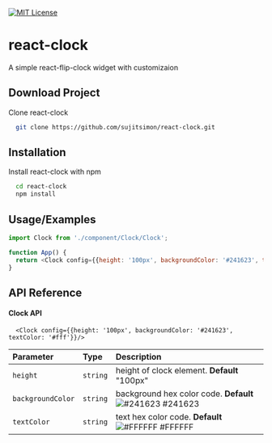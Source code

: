 
[![MIT License](https://img.shields.io/badge/License-MIT-green.svg)](https://choosealicense.com/licenses/mit/)


# react-clock

A simple react-flip-clock widget with customizaion



## Download Project

Clone react-clock

```bash
  git clone https://github.com/sujitsimon/react-clock.git
```
## Installation


Install react-clock with npm

```bash
  cd react-clock
  npm install
```
    
## Usage/Examples

```javascript
import Clock from './component/Clock/Clock';

function App() {
  return <Clock config={{height: '100px', backgroundColor: '#241623', textColor: '#fff'}}/>
}
```


## API Reference

#### Clock API

```http
  <Clock config={{height: '100px', backgroundColor: '#241623', textColor: '#fff'}}/>
```

| Parameter | Type     | Description                |
| :-------- | :------- | :------------------------- |
| `height` | `string` |  height of clock element. **Default** "100px"|
| `backgroundColor` | `string` |  background hex color code. **Default** ![#241623](https://via.placeholder.com/10/241623?text=+) #241623|
| `textColor` | `string` |  text hex color code. **Default** ![#FFFFFF](https://via.placeholder.com/10/ffffff?text=+) #FFFFFF|


